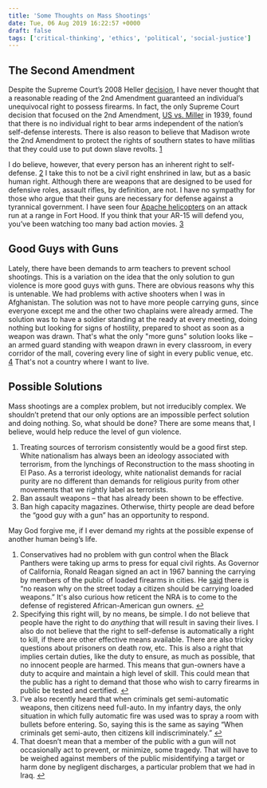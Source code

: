 ```yaml
---
title: 'Some Thoughts on Mass Shootings'
date: Tue, 06 Aug 2019 16:22:57 +0000
draft: false
tags: ['critical-thinking', 'ethics', 'political', 'social-justice']
---
```


The Second Amendment
--------------------

Despite the Supreme Court’s 2008 Heller [decision](https://www.oyez.org/cases/2007/07-290), I have never thought that a reasonable reading of the 2nd Amendment guaranteed an individual’s unequivocal right to possess firearms. In fact, the only Supreme Court decision that focused on the 2nd Amendment, [US vs. Miller](https://www.oyez.org/cases/1900-1940/307us174) in 1939, found that there is no individual right to bear arms independent of the nation’s self-defense interests. There is also reason to believe that Madison wrote the 2nd Amendment to protect the rights of southern states to have militias that they could use to put down slave revolts. [1](#fn1)

I do believe, however, that every person has an inherent right to self-defense. [2](#fn2) I take this to not be a civil right enshrined in law, but as a basic human right. Although there are weapons that are designed to be used for defensive roles, assault rifles, by definition, are not. I have no sympathy for those who argue that their guns are necessary for defense against a tyrannical government. I have seen four [Apache helicopters](https://www.youtube.com/watch?v=bGrNkl8HzPw&app=desktop) on an attack run at a range in Fort Hood. If you think that your AR-15 will defend you, you’ve been watching too many bad action movies. [3](#fn3)

Good Guys with Guns
-------------------

Lately, there have been demands to arm teachers to prevent school shootings. This is a variation on the idea that the only solution to gun violence is more good guys with guns. There are obvious reasons why this is untenable. We had problems with active shooters when I was in Afghanistan. The solution was not to have more people carrying guns, since everyone except me and the other two chaplains were already armed. The solution was to have a soldier standing at the ready at every meeting, doing nothing but looking for signs of hostility, prepared to shoot as soon as a weapon was drawn. That's what the only "more guns" solution looks like – an armed guard standing with weapon drawn in every classroom, in every corridor of the mall, covering every line of sight in every public venue, etc. [4](#fn4) That's not a country where I want to live.

Possible Solutions
------------------

Mass shootings are a complex problem, but not irreducibly complex. We shouldn’t pretend that our only options are an impossible perfect solution and doing nothing. So, what should be done? There are some means that, I believe, would help reduce the level of gun violence.

1.  Treating sources of terrorism consistently would be a good first step. White nationalism has always been an ideology associated with terrorism, from the lynchings of Reconstruction to the mass shooting in El Paso. As a terrorist ideology, white nationalist demands for racial purity are no different than demands for religious purity from other movements that we rightly label as terrorists.
2.  Ban assault weapons – that has already been shown to be effective.
3.  Ban high capacity magazines. Otherwise, thirty people are dead before the “good guy with a gun” has an opportunity to respond.  
    

May God forgive me, if I ever demand my rights at the possible expense of another human being’s life.

1.  Conservatives had no problem with gun control when the Black Panthers were taking up arms to press for equal civil rights. As Governor of California, Ronald Reagan signed an act in 1967 banning the carrying by members of the public of loaded firearms in cities. He [said](https://books.google.com/books?id=5PRABAAAQBAJ&pg=PT73&lpg=PT73&dq=%E2%80%9Cwould+work+no+hardship+on+the+honest+citizen.%E2%80%9D+reagan&source=bl&ots=cq6Kl3wRXB&sig=AaCua1410lGebtc18y0CD85uRok&hl=en&sa=X&ved=0ahUKEwjvivOHxNfWAhUn4IMKHYaDAuYQ6AEINzAD#v=onepage&q=%E2%80%9Cwould%20work%20no%20hardship%20on%20the%20honest%20citizen.%E2%80%9D%20reagan&f=false) there is “no reason why on the street today a citizen should be carrying loaded weapons.” It's also curious how reticent the NRA is to come to the defense of registered African-American gun owners. [↩](#ffn1)
2.  Specifying this right will, by no means, be simple. I do not believe that people have the right to do _anything_ that will result in saving their lives. I also do not believe that the right to self-defense is automatically a right to kill, if there are other effective means available. There are also tricky questions about prisoners on death row, etc. This is also a right that implies certain duties, like the duty to ensure, as much as possible, that no innocent people are harmed. This means that gun-owners have a duty to acquire and maintain a high level of skill. This could mean that the public has a right to demand that those who wish to carry firearms in public be tested and certified. [↩](#ffn2)
3.  I’ve also recently heard that when criminals get semi-automatic weapons, then citizens need full-auto. In my infantry days, the only situation in which fully automatic fire was used was to spray a room with bullets before entering. So, saying this is the same as saying “When criminals get semi-auto, then citizens kill indiscriminately.” [↩](#ffn3)
4.  That doesn’t mean that a member of the public with a gun will not occasionally act to prevent, or minimize, some tragedy. That will have to be weighed against members of the public misidentifying a target or harm done by negligent discharges, a particular problem that we had in Iraq. [↩](#ffn4)


